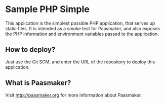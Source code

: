 Sample PHP Simple
=================

This application is the simplest possible PHP application, that serves
up static files. It is intended as a smoke test for Paasmaker, and also
exposes the PHP information and environment variables passed to the
application.

How to deploy?
--------------

Just use the Git SCM, and enter the URL of the repository to deploy this
application.

What is Paasmaker?
------------------

Visit http://paasmaker.org for more information about Paasmaker.